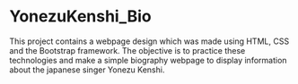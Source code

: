 # YonezuKenshi_Bio
This project contains a webpage design which was made using HTML, CSS and the Bootstrap framework. The objective is to practice these technologies and make a simple biography webpage to display information about the japanese singer Yonezu Kenshi.
